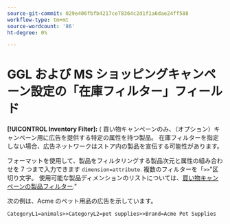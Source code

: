 ```yaml
---
source-git-commit: 029e406fbfb4217ce78364c2d1f1a6dae24ff588
workflow-type: tm+mt
source-wordcount: '86'
ht-degree: 0%

---
```

# GGL および MS ショッピングキャンペーン設定の「在庫フィルター」フィールド

**[!UICONTROL Inventory Filter]:** ( 買い物キャンペーンのみ、（オプション）キャンペーン用に広告を提供する特定の属性を持つ製品。 在庫フィルターを指定しない場合、広告ネットワークはストア内の製品を宣伝する可能性があります。

フォーマットを使用して、製品をフィルタリングする製品次元と属性の組み合わせを 7 つまで入力できます `dimension=attribute`. 複数のフィルターを「`>>`&quot;区切り文字。 使用可能な製品ディメンションのリストについては、[買い物キャンペーンの製品フィルター](/help/search-social-commerce/campaign-management/campaigns/shopping-campaign-product-filters.md).&quot;

次の例は、Acme のペット用品の広告を示しています。

`CategoryL1=animals>>CategoryL2=pet supplies>>Brand=Acme Pet Supplies`
